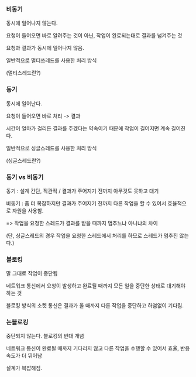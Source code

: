 ### 비동기

동시에 일어나지 않는다.

요청이 들어오면 바로 알려주는 것이 아닌, 작업이 완료되는대로 결과를 넘겨주는 것

요청과 결과가 동시에 일어나지 않음.

일반적으로 멀티쓰레드를 사용한 처리 방식

(멀티스레드란?)


### 동기

동시에 일어난다.

요청이 들어오면 바로 처리 -> 결과

시간이 얼마가 걸리든 결과를 주겠다는 약속이기 때문에 작업이 길어지면 계속 길어진다. 

일반적으로 싱글스레드를 사용한 처리 방식


(싱글스레드란?)



### 동기 vs 비동기

동기 : 설계 간단, 직관적 / 결과가 주어지기 전까지 아무것도 못하고 대기

비동기 : 좀 더 복잡하지만 결과가 주어지기 전까지 다른 작업을 할 수 있어서 효율적으로 자원을 사용함.

=> 작업을 요청한 스레드가 결과를 받을 때까지 멈추느냐 아니냐의 차이

(단, 싱글스레드의 경우 작업을 요청한 스레드에서 처리를 하므로 스레드가 멈추진 않는다.)


### 블로킹

말 그대로 작업이 중단됨

네트워크 통신에서 요청이 발생하고 완료될 때까지 모든 일을 중단한 상태로 대기해야 하는 것

블로킹 방식의 소켓 통신은 결과가 올 때까지 다른 작업을 중단하고 하염없이 기다림.


### 논블로킹

중단되지 않는다. 블로킹의 반대 개념

네트워크 통신이 완료될 때까지 기다리지 않고 다른 작업을 수행할 수 있어서 효율, 반응속도가 더 뛰어남

설계가 복잡해짐.
